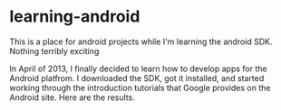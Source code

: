 learning-android
================

This is a place for android projects while I'm learning the android SDK. Nothing terribly exciting

In April of 2013, I finally decided to learn how to develop apps for the Android platfrom. 
I downloaded the SDK, got it installed, and started working through the introduction tutorials
that Google provides on the Android site. Here are the results. 
